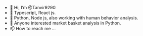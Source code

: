 - 👋 Hi, I’m @Tanvir9290
- 👀 Typescript, React js.
- 🌱 Python, Node js, also working with human behavior analysis.
- 💞️ Anyone interested market basket analysis in Python. 
- 📫 How to reach me ...

<!---
Tanvir9290/Tanvir9290 is a ✨ special ✨ repository because its `README.md` (this file) appears on your GitHub profile.
You can click the Preview link to take a look at your changes.
--->
